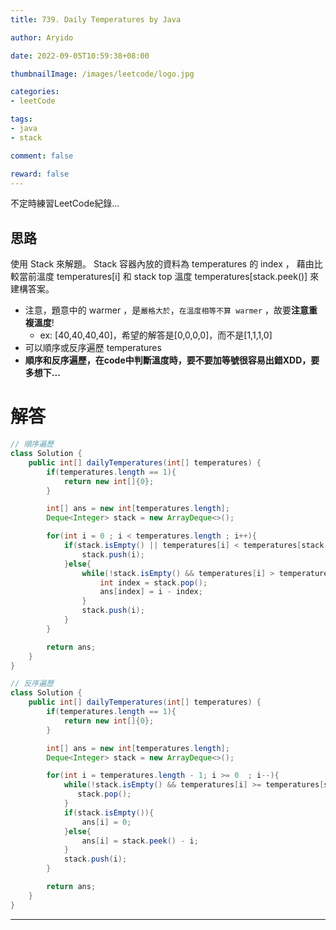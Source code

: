 ```yaml
---
title: 739. Daily Temperatures by Java

author: Aryido

date: 2022-09-05T10:59:38+08:00

thumbnailImage: /images/leetcode/logo.jpg

categories:
- leetCode

tags:
- java
- stack

comment: false

reward: false
---
```

<!--BODY-->
不定時練習LeetCode紀錄...

<!--more-->
## 思路
使用 Stack 來解題。 Stack 容器內放的資料為 temperatures 的 index ， 藉由比較當前溫度 temperatures[i] 和 stack top 溫度 temperatures[stack.peek()] 來建構答案。

- 注意，題意中的 warmer ，是`嚴格大於`，`在溫度相等不算 warmer` ，故要**注意重複溫度**!
  - ex: [40,40,40,40]，希望的解答是[0,0,0,0]，而不是[1,1,1,0]
- 可以順序或反序遍歷 temperatures
- **順序和反序遍歷，在code中判斷溫度時，要不要加等號很容易出錯XDD，要多想下...**

# 解答
```java
// 順序遍歷
class Solution {
    public int[] dailyTemperatures(int[] temperatures) {
        if(temperatures.length == 1){
            return new int[]{0};
        }

        int[] ans = new int[temperatures.length];
        Deque<Integer> stack = new ArrayDeque<>();

        for(int i = 0 ; i < temperatures.length ; i++){
            if(stack.isEmpty() || temperatures[i] < temperatures[stack.peek()] ){
                stack.push(i);
            }else{
                while(!stack.isEmpty() && temperatures[i] > temperatures[stack.peek()]){ // strictly greater
                    int index = stack.pop();
                    ans[index] = i - index;
                }
                stack.push(i);
            }
        }

        return ans;
    }
}
```


```java
// 反序遍歷
class Solution {
    public int[] dailyTemperatures(int[] temperatures) {
        if(temperatures.length == 1){
            return new int[]{0};
        }

        int[] ans = new int[temperatures.length];
        Deque<Integer> stack = new ArrayDeque<>();

        for(int i = temperatures.length - 1; i >= 0  ; i--){
            while(!stack.isEmpty() && temperatures[i] >= temperatures[stack.peek()]){ // need equality
               stack.pop();
            }
            if(stack.isEmpty()){
                ans[i] = 0;
            }else{
                ans[i] = stack.peek() - i;
            }
            stack.push(i);
        }

        return ans;
    }
}
```
---
